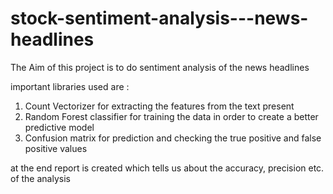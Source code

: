 # stock-sentiment-analysis---news-headlines

The Aim of this project is to do sentiment analysis of the news headlines

important libraries used are :
1. Count Vectorizer for extracting the features from the text present
2. Random Forest classifier for training the data in order to create a better predictive model
3. Confusion matrix for prediction and checking the true positive and false positive values

at the end report is created which tells us about the accuracy, precision etc. of the analysis
